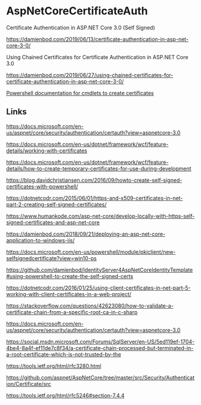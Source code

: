 # AspNetCoreCertificateAuth

Certificate Authentication in ASP.NET Core 3.0 (Self Signed)

https://damienbod.com/2019/06/13/certificate-authentication-in-asp-net-core-3-0/

Using Chained Certificates for Certificate Authentication in ASP.NET Core 3.0

https://damienbod.com/2019/06/27/using-chained-certificates-for-certificate-authentication-in-asp-net-core-3-0/



[Powershell documentation for cmdlets to create certificates](https://github.com/damienbod/AspNetCoreCertificateAuth/blob/master/Certs/README.md)

## Links 

https://docs.microsoft.com/en-us/aspnet/core/security/authentication/certauth?view=aspnetcore-3.0

https://docs.microsoft.com/en-us/dotnet/framework/wcf/feature-details/working-with-certificates

https://docs.microsoft.com/en-us/dotnet/framework/wcf/feature-details/how-to-create-temporary-certificates-for-use-during-development

https://blog.davidchristiansen.com/2016/09/howto-create-self-signed-certificates-with-powershell/

https://dotnetcodr.com/2015/06/01/https-and-x509-certificates-in-net-part-2-creating-self-signed-certificates/

https://www.humankode.com/asp-net-core/develop-locally-with-https-self-signed-certificates-and-asp-net-core

https://damienbod.com/2018/09/21/deploying-an-asp-net-core-application-to-windows-iis/

https://docs.microsoft.com/en-us/powershell/module/pkiclient/new-selfsignedcertificate?view=win10-ps

https://github.com/damienbod/IdentityServer4AspNetCoreIdentityTemplate#using-powershell-to-create-the-self-signed-certs

https://dotnetcodr.com/2016/01/25/using-client-certificates-in-net-part-5-working-with-client-certificates-in-a-web-project/

https://stackoverflow.com/questions/42623080/how-to-validate-a-certificate-chain-from-a-specific-root-ca-in-c-sharp

https://docs.microsoft.com/en-us/aspnet/core/security/authentication/certauth?view=aspnetcore-3.0

https://social.msdn.microsoft.com/Forums/SqlServer/en-US/5ed119ef-1704-4be4-8a4f-ef11de7c8f34/a-certificate-chain-processed-but-terminated-in-a-root-certificate-which-is-not-trusted-by-the

https://tools.ietf.org/html/rfc3280.html

https://github.com/aspnet/AspNetCore/tree/master/src/Security/Authentication/Certificate/src

https://tools.ietf.org/html/rfc5246#section-7.4.4
